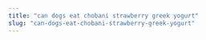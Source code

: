 ```yaml
---
title: "can dogs eat chobani strawberry greek yogurt"
slug: "can-dogs-eat-chobani-strawberry-greek-yogurt"
---
```


